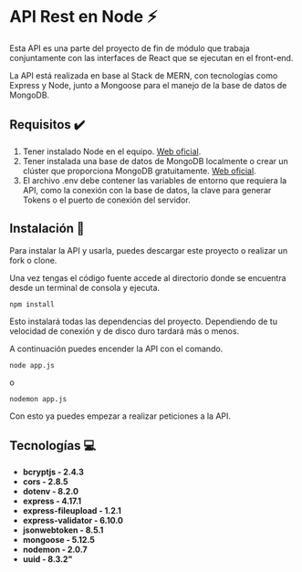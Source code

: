 # API Rest en Node :zap:

Esta API es una parte del proyecto de fin de módulo que trabaja conjuntamente con las interfaces de React que se ejecutan en el front-end.

La API está realizada en base al Stack de MERN, con tecnologías como Express y Node, junto a Mongoose para el manejo de la base de datos de MongoDB.

## Requisitos :heavy_check_mark:

1. Tener instalado Node en el equipo. [Web oficial](https://nodejs.org/en/).
2. Tener instalada una base de datos de MongoDB localmente o crear un clúster que proporciona MongoDB gratuitamente. [Web oficial](https://www.mongodb.com/).
3. El archivo .env debe contener las variables de entorno que requiera la API, como la conexión con la base de datos, la clave para generar Tokens o el puerto de conexión del servidor.

## Instalación :rocket:

Para instalar la API y usarla, puedes descargar este proyecto o realizar un fork o clone. 

Una vez tengas el código fuente accede al directorio donde se encuentra desde un terminal de consola y ejecuta.

```
npm install
```

Esto instalará todas las dependencias del proyecto. Dependiendo de tu velocidad de conexión y de disco duro tardará más o menos.

A continuación puedes encender la API con el comando.

```
node app.js
```

o

```
nodemon app.js
```

Con esto ya puedes empezar a realizar peticiones a la API.

## Tecnologías :computer:

- **bcryptjs - 2.4.3**
- **cors - 2.8.5**
- **dotenv - 8.2.0**
- **express - 4.17.1**
- **express-fileupload - 1.2.1**
- **express-validator - 6.10.0**
- **jsonwebtoken - 8.5.1**
- **mongoose - 5.12.5**
- **nodemon - 2.0.7**
- **uuid - 8.3.2"**